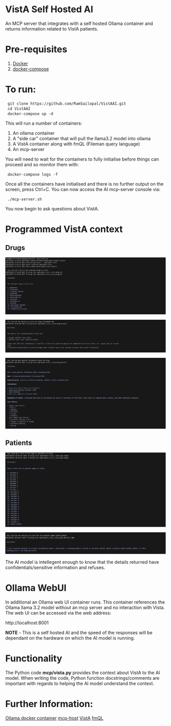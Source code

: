 # VistA Self Hosted AI

An MCP server that integrates with a self hosted Ollama container and returns information related to VistA patients.

# Pre-requisites

1) [Docker](https://docs.docker.com/engine/install/)
2) [docker-compose](https://docs.docker.com/compose/install/linux/)

# To run:

     git clone https://github.com/RamSailopal/VistAAI.git
     cd VistAAI
     docker-compose up -d
     
This will run a number of containers:

1) An ollama container
2) A "side car" container that will pull the llama3.2 model into ollama
3) A VistA container along with fmQL (Fileman query language)
4) An mcp-server

You will need to wait for the containers to fully initialise before things can proceed and so monitor them with:

     docker-compose logs -f 

Once all the containers have initialised and there is no further output on the screen, press Ctrl+C. You can now access the AI mcp-server console via:

     ./mcp-server.sh

You now begin to ask questions about VistA.

# Programmed VistA context

## Drugs

![VistA Drug list](/Images/Vista_drug_list.png "VistA Drug List")

![VistA Drug Details](/Images/Vista_drug_det.png "VistA Drug Details")

![General Drug Information](/Images/drug_gen_info.png "General Drug informtion")

## Patients

![VistA Patient list](/Images/Vista_pat_list.png "VistA Patient List")

![VistA Patient Details](/Images/vista_pat_det.png "VistA Patient Details")

The AI model is intellegent enough to know that the details returned have confidentials/sensitive information and refuses.

# Ollama WebUI

In additional an Ollama web UI container runs. This container references the Ollama llama 3.2 model without an mcp server and no interaction with Vista. The web UI can be accessed via the web address:

http://localhost:8001

**NOTE** - This is a self hosted AI and the speed of the responses will be dependant on the hardware on which the AI model is running.

# Functionality

The Python code **mcp/vista.py** provides the context about VistA to the AI model. When writing the code, Python function docstrings/comments are important with regards to helping the AI model understand the context.

# Further Information:

[Ollama docker container](https://ollama.com/blog/ollama-is-now-available-as-an-official-docker-image)
[mcp-host](https://github.com/mark3labs/mcphost)
[VistA](https://worldvista.org/)
[fmQL](https://github.com/borochris/FMQL)